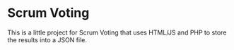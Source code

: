 # Scrum Voting
This is a little project for Scrum Voting that uses HTML/JS and PHP to store the results into a JSON file.


